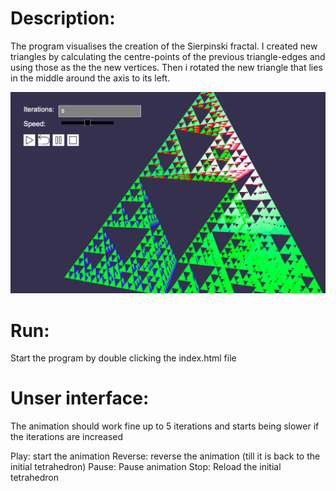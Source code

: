 # Description:

The program visualises the creation of the Sierpinski fractal. I created new triangles by calculating the centre-points of the previous triangle-edges and using those as the the new vertices. Then i rotated the new triangle that lies in the middle around the axis to its left.

![Screenshot](screenshot.png)

# Run:

Start the program by double clicking the index.html file

# Unser interface:

The animation should work fine up to 5 iterations and starts being slower if the iterations are increased

Play: start the animation
Reverse: reverse the animation (till it is back to the initial tetrahedron)
Pause: Pause animation
Stop: Reload the initial tetrahedron
